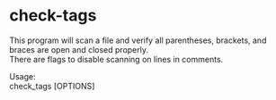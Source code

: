 # check-tags
This program will scan a file and verify all parentheses, brackets, and braces are open and closed properly.<br />
There are flags to disable scanning on lines in comments.

Usage:<br />
check_tags [OPTIONS] <FILE>
